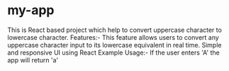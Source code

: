 # my-app
This is React based project which help to convert uppercase character to lowercase character.
Features:-
This feature allows users to convert any uppercase character input to its lowercase equivalent in real time.
Simple and responsive UI using React
Example Usage:-
If the user enters 'A' the app will return 'a'

